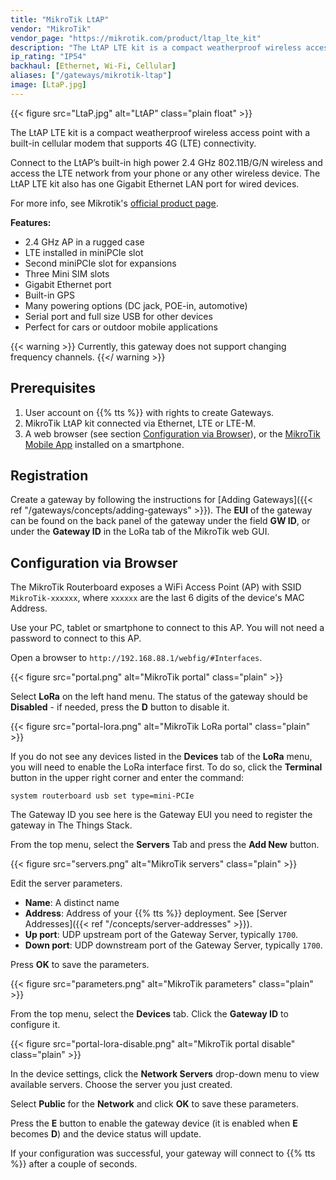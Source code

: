 ```yaml
---
title: "MikroTik LtAP"
vendor: "MikroTik"
vendor_page: "https://mikrotik.com/product/ltap_lte_kit"
description: "The LtAP LTE kit is a compact weatherproof wireless access point with a built-in cellular modem that supports 4G (LTE) connectivity."
ip_rating: "IP54"
backhaul: [Ethernet, Wi-Fi, Cellular]
aliases: ["/gateways/mikrotik-ltap"]
image: [LtaP.jpg]
---
```


{{< figure src="LtaP.jpg" alt="LtAP" class="plain float" >}}

The LtAP LTE kit is a compact weatherproof wireless access point with a built-in cellular modem that supports 4G (LTE) connectivity.

Connect to the LtAP’s built-in high power 2.4 GHz 802.11B/G/N wireless and access the LTE network from your phone or any other wireless device. The LtAP LTE kit also has one Gigabit Ethernet LAN port for wired devices.

<!--more-->

For more info, see Mikrotik's [official product page](https://mikrotik.com/product/ltap_lte_kit).

**Features:**

- 2.4 GHz AP in a rugged case
- LTE installed in miniPCIe slot
- Second miniPCIe slot for expansions
- Three Mini SIM slots
- Gigabit Ethernet port
- Built-in GPS
- Many powering options (DC jack, POE-in, automotive)
- Serial port and full size USB for other devices
- Perfect for cars or outdoor mobile applications

{{< warning >}} Currently, this gateway does not support changing frequency channels. {{</ warning >}}

## Prerequisites

1. User account on {{% tts %}} with rights to create Gateways.
2. MikroTik LtAP kit connected via Ethernet, LTE or LTE-M.
3. A web browser (see section [Configuration via Browser](#configuration-via-browser)), or the [MikroTik Mobile App](https://mikrotik.com/mobile_app) installed on a smartphone.

## Registration

Create a gateway by following the instructions for [Adding Gateways]({{< ref "/gateways/concepts/adding-gateways" >}}). The **EUI** of the gateway can be found on the back panel of the gateway under the field **GW ID**, or under the **Gateway ID** in the LoRa tab of the MikroTik web GUI.

## Configuration via Browser

The MikroTik Routerboard exposes a WiFi Access Point (AP) with SSID `MikroTik-xxxxxx`, where `xxxxxx` are the last 6 digits of the device's MAC Address.

Use your PC, tablet or smartphone to connect to this AP. You will not need a password to connect to this AP.

Open a browser to `http://192.168.88.1/webfig/#Interfaces`.

{{< figure src="portal.png" alt="MikroTik portal" class="plain" >}}

Select **LoRa** on the left hand menu. The status of the gateway should be **Disabled** - if needed, press the **D** button to disable it.

{{< figure src="portal-lora.png" alt="MikroTik LoRa portal" class="plain" >}}

If you do not see any devices listed in the **Devices** tab of the **LoRa** menu, you will need to enable the LoRa interface first. To do so, click the **Terminal** button in the upper right corner and enter the command:

```
system routerboard usb set type=mini-PCIe
```

The Gateway ID you see here is the Gateway EUI you need to register the gateway in The Things Stack.

From the top menu, select the **Servers** Tab and press the **Add New** button.

{{< figure src="servers.png" alt="MikroTik servers" class="plain" >}}

Edit the server parameters.

- **Name**: A distinct name
- **Address**: Address of your {{% tts %}} deployment. See [Server Addresses]({{< ref "/concepts/server-addresses" >}}).
- **Up port**: UDP upstream port of the Gateway Server, typically `1700`.
- **Down port**: UDP downstream port of the Gateway Server, typically `1700`.

Press **OK** to save the parameters.

{{< figure src="parameters.png" alt="MikroTik parameters" class="plain" >}}

From the top menu, select the **Devices** tab. Click the **Gateway ID** to configure it.

{{< figure src="portal-lora-disable.png" alt="MikroTik portal disable" class="plain" >}}

In the device settings, click the **Network Servers** drop-down menu to view available servers. Choose the server you just created.

Select **Public** for the **Network** and click **OK** to save these parameters.

Press the **E** button to enable the gateway device (it is enabled when **E** becomes **D**) and the device status will update.

If your configuration was successful, your gateway will connect to {{% tts %}} after a couple of seconds.
